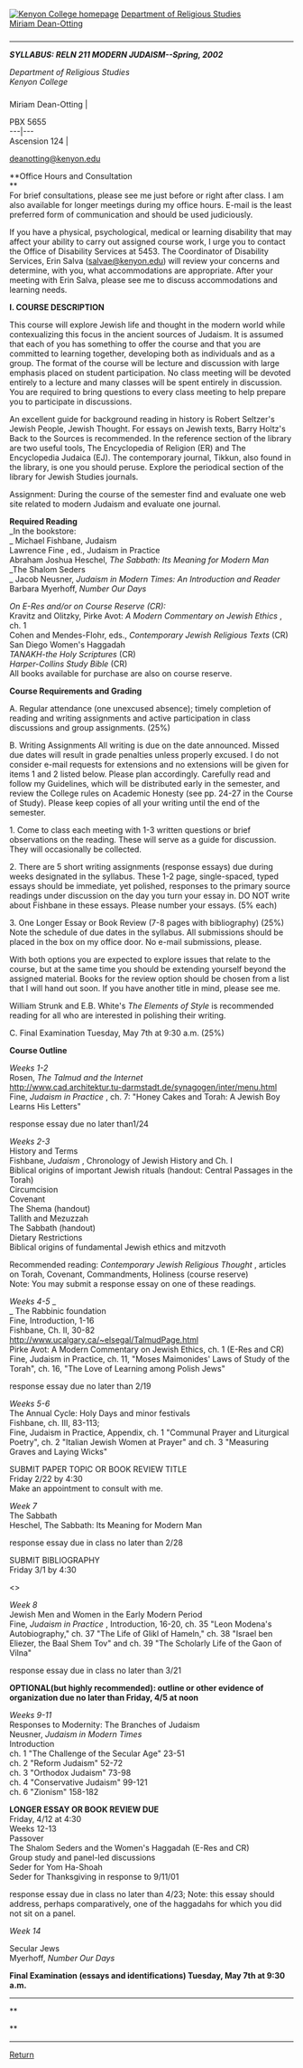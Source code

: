 [![Kenyon College homepage](../../../KC1.gif)](http://www.kenyon.edu)
[Department of Religious Studies](../../../welcome.htm)  
[Miriam Dean-Otting](../deanotting.htm)  

###

* * *

**_SYLLABUS: RELN 211 MODERN JUDAISM--Spring, 2002_**

_Department of Religious Studies  
Kenyon College_

###

Miriam Dean-Otting |

PBX 5655  
---|---  
Ascension 124 |

deanotting@kenyon.edu  
  
**Office Hours and Consultation  
**  
For brief consultations, please see me just before or right after class. I am
also available for longer meetings during my office hours. E-mail is the least
preferred form of communication and should be used judiciously.  
  
If you have a physical, psychological, medical or learning disability that may
affect your ability to carry out assigned course work, I urge you to contact
the Office of Disability Services at 5453. The Coordinator of Disability
Services, Erin Salva (salvae@kenyon.edu) will review your concerns and
determine, with you, what accommodations are appropriate. After your meeting
with Erin Salva, please see me to discuss accommodations and learning needs.  
  
**I. COURSE DESCRIPTION**  
  
This course will explore Jewish life and thought in the modern world while
contexualizing this focus in the ancient sources of Judaism. It is assumed
that each of you has something to offer the course and that you are committed
to learning together, developing both as individuals and as a group. The
format of the course will be lecture and discussion with large emphasis placed
on student participation. No class meeting will be devoted entirely to a
lecture and many classes will be spent entirely in discussion. You are
required to bring questions to every class meeting to help prepare you to
participate in discussions.  
  
An excellent guide for background reading in history is Robert Seltzer's
Jewish People, Jewish Thought. For essays on Jewish texts, Barry Holtz's Back
to the Sources is recommended. In the reference section of the library are two
useful tools, The Encyclopedia of Religion (ER) and The Encyclopedia Judaica
(EJ). The contemporary journal, Tikkun, also found in the library, is one you
should peruse. Explore the periodical section of the library for Jewish
Studies journals.  
  
Assignment: During the course of the semester find and evaluate one web site
related to modern Judaism and evaluate one journal.  
  
**Required Reading**  
_In the bookstore:  
_ Michael Fishbane, Judaism  
Lawrence Fine , ed., Judaism in Practice  
Abraham Joshua Heschel, _The Sabbath: Its Meaning for Modern Man_  
_The Shalom Seders  
_ Jacob Neusner, _Judaism in Modern Times: An Introduction and Reader_  
Barbara Myerhoff, _Number Our Days_  
  
_On E-Res and/or on Course Reserve (CR):_  
Kravitz and Olitzky, Pirke Avot: _A Modern Commentary on Jewish Ethics_ , ch.
1  
Cohen and Mendes-Flohr, eds., _Contemporary Jewish Religious Texts_ (CR)  
San Diego Women's Haggadah  
_TANAKH-the Holy Scriptures_ (CR)  
_Harper-Collins Study Bible_ (CR)  
All books available for purchase are also on course reserve.  
  
**Course Requirements and Grading**  
  
A. Regular attendance (one unexcused absence); timely completion of reading
and writing assignments and active participation in class discussions and
group assignments. (25%)  
  
B. Writing Assignments All writing is due on the date announced. Missed due
dates will result in grade penalties unless properly excused. I do not
consider e-mail requests for extensions and no extensions will be given for
items 1 and 2 listed below. Please plan accordingly. Carefully read and follow
my Guidelines, which will be distributed early in the semester, and review the
College rules on Academic Honesty (see pp. 24-27 in the Course of Study).
Please keep copies of all your writing until the end of the semester.  
  
1\. Come to class each meeting with 1-3 written questions or brief
observations on the reading. These will serve as a guide for discussion. They
will occasionally be collected.  
  
2\. There are 5 short writing assignments (response essays) due during weeks
designated in the syllabus. These 1-2 page, single-spaced, typed essays should
be immediate, yet polished, responses to the primary source readings under
discussion on the day you turn your essay in. DO NOT write about Fishbane in
these essays. Please number your essays. (5% each)  
  
3\. One Longer Essay or Book Review (7-8 pages with bibliography) (25%) Note
the schedule of due dates in the syllabus. All submissions should be placed in
the box on my office door. No e-mail submissions, please.  
  
With both options you are expected to explore issues that relate to the
course, but at the same time you should be extending yourself beyond the
assigned material. Books for the review option should be chosen from a list
that I will hand out soon. If you have another title in mind, please see me.  
  
William Strunk and E.B. White's _The Elements of Style_ is recommended reading
for all who are interested in polishing their writing.  
  
C. Final Examination Tuesday, May 7th at 9:30 a.m. (25%)  
  
**Course Outline**  
  
_Weeks 1-2_  
Rosen, _The Talmud and the Internet_  
[http://www.cad.architektur.tu-darmstadt.de/synagogen/inter/menu.html  
](http://www.cad.architektur.tu-darnstadt.de/synagogen/inter/menu.html)Fine,
_Judaism in Practice_ , ch. 7: "Honey Cakes and Torah: A Jewish Boy Learns His
Letters"  
  
response essay due no later than1/24  
  
_Weeks 2-3_  
History and Terms  
Fishbane, _Judaism_ , Chronology of Jewish History and Ch. I  
Biblical origins of important Jewish rituals (handout: Central Passages in the
Torah)  
Circumcision  
Covenant  
The Shema (handout)  
Tallith and Mezuzzah  
The Sabbath (handout)  
Dietary Restrictions  
Biblical origins of fundamental Jewish ethics and mitzvoth  
  
Recommended reading: _Contemporary Jewish Religious Thought_ , articles on
Torah, Covenant, Commandments, Holiness (course reserve)  
Note: You may submit a response essay on one of these readings.  
  
_Weeks 4-5_ _  
_ The Rabbinic foundation  
Fine, Introduction, 1-16  
Fishbane, Ch. II, 30-82  
[http://www.ucalgary.ca/~elsegal/TalmudPage.html  
](http://www.ucalgary.ca/~elsegal/TalmudPage.html)Pirke Avot: A Modern
Commentary on Jewish Ethics, ch. 1 (E-Res and CR)  
Fine, Judaism in Practice, ch. 11, "Moses Maimonides' Laws of Study of the
Torah", ch. 16, "The Love of Learning among Polish Jews"  
  
response essay due no later than 2/19  
  
_Weeks 5-6_  
The Annual Cycle: Holy Days and minor festivals  
Fishbane, ch. III, 83-113;  
Fine, Judaism in Practice, Appendix, ch. 1  "Communal Prayer and Liturgical
Poetry", ch. 2 "Italian Jewish Women at Prayer" and ch. 3 "Measuring Graves
and Laying Wicks"  
  
SUBMIT PAPER TOPIC OR BOOK REVIEW TITLE  
Friday 2/22 by 4:30  
Make an appointment to consult with me.

  
_Week 7_  
The Sabbath  
Heschel, The Sabbath: Its Meaning for Modern Man  
  
response essay due in class no later than 2/28  
  
SUBMIT BIBLIOGRAPHY  
Friday 3/1 by 4:30

<<SPRING BREAK>>

  
_Week 8_  
Jewish Men and Women in the Early Modern Period  
Fine, _Judaism in Practice_ , Introduction, 16-20, ch. 35 "Leon Modena's
Autobiography," ch. 37 "The Life of Glikl of Hameln," ch. 38 "Israel ben
Eliezer, the Baal Shem Tov" and ch. 39 "The Scholarly Life of the Gaon of
Vilna"  
  
response essay due in class no later than 3/21  
  
  
  
**OPTIONAL(but highly recommended): outline or other evidence of organization
due no later than Friday, 4/5 at noon**  
  
  
_Weeks 9-11_  
Responses to Modernity: The Branches of Judaism  
Neusner, _Judaism in Modern Times_  
Introduction  
ch. 1  "The Challenge of the Secular Age" 23-51  
ch. 2 "Reform Judaism" 52-72  
ch. 3 "Orthodox Judaism" 73-98  
ch. 4 "Conservative Judaism" 99-121  
ch. 6 "Zionism" 158-182  
  
**LONGER ESSAY OR BOOK REVIEW DUE**  
Friday, 4/12 at 4:30  
Weeks 12-13  
Passover  
The Shalom Seders and the Women's Haggadah (E-Res and CR)  
Group study and panel-led discussions  
Seder for Yom Ha-Shoah  
Seder for Thanksgiving in response to 9/11/01  
  
response essay due in class no later than 4/23; Note: this essay should
address, perhaps comparatively, one of the haggadahs for which you did not sit
on a panel.  
  
_Week 14_

Secular Jews  
Myerhoff, _Number Our Days_

**Final Examination (essays and identifications) Tuesday, May 7th at 9:30
a.m.**

****

**  
  
  
**

* * *

  
 [Return](../deanotting.htm)

